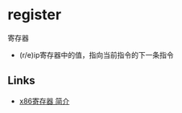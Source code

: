 # register

寄存器

- (r/e)ip寄存器中的值，指向当前指令的下一条指令 

## Links

- [x86寄存器 简介](https://www.cnblogs.com/FrankChen831X/p/10482718.html)
